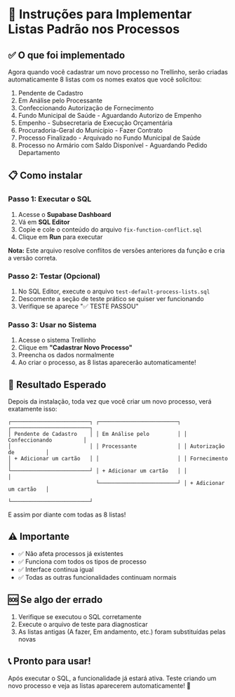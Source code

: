 # 🚀 Instruções para Implementar Listas Padrão nos Processos

## ✅ O que foi implementado
Agora quando você cadastrar um novo processo no Trellinho, serão criadas automaticamente 8 listas com os nomes exatos que você solicitou:

1. Pendente de Cadastro
2. Em Análise pelo Processante  
3. Confeccionando Autorização de Fornecimento
4. Fundo Municipal de Saúde - Aguardando Autorizo de Empenho
5. Empenho - Subsecretaria de Execução Orçamentária
6. Procuradoria-Geral do Município - Fazer Contrato
7. Processo Finalizado - Arquivado no Fundo Municipal de Saúde
8. Processo no Armário com Saldo Disponível - Aguardando Pedido Departamento

## 📋 Como instalar

### Passo 1: Executar o SQL
1. Acesse o **Supabase Dashboard**
2. Vá em **SQL Editor**
3. Copie e cole o conteúdo do arquivo `fix-function-conflict.sql`
4. Clique em **Run** para executar

**Nota:** Este arquivo resolve conflitos de versões anteriores da função e cria a versão correta.

### Passo 2: Testar (Opcional)
1. No SQL Editor, execute o arquivo `test-default-process-lists.sql`
2. Descomente a seção de teste prático se quiser ver funcionando
3. Verifique se aparece "✅ TESTE PASSOU"

### Passo 3: Usar no Sistema
1. Acesse o sistema Trellinho
2. Clique em **"Cadastrar Novo Processo"**
3. Preencha os dados normalmente
4. Ao criar o processo, as 8 listas aparecerão automaticamente!

## 🎯 Resultado Esperado
Depois da instalação, toda vez que você criar um novo processo, verá exatamente isso:

```
┌─────────────────────────┐ ┌─────────────────────────┐ ┌─────────────────────────┐
│ Pendente de Cadastro    │ │ Em Análise pelo         │ │ Confeccionando          │
│                         │ │ Processante             │ │ Autorização de          │
│ + Adicionar um cartão   │ │                         │ │ Fornecimento            │
└─────────────────────────┘ │ + Adicionar um cartão   │ │                         │
                            └─────────────────────────┘ │ + Adicionar um cartão   │
                                                        └─────────────────────────┘
```
E assim por diante com todas as 8 listas!

## ⚠️ Importante
- ✅ Não afeta processos já existentes
- ✅ Funciona com todos os tipos de processo
- ✅ Interface continua igual
- ✅ Todas as outras funcionalidades continuam normais

## 🆘 Se algo der errado
1. Verifique se executou o SQL corretamente
2. Execute o arquivo de teste para diagnosticar
3. As listas antigas (A fazer, Em andamento, etc.) foram substituídas pelas novas

## 📞 Pronto para usar!
Após executar o SQL, a funcionalidade já estará ativa. Teste criando um novo processo e veja as listas aparecerem automaticamente! 🎉